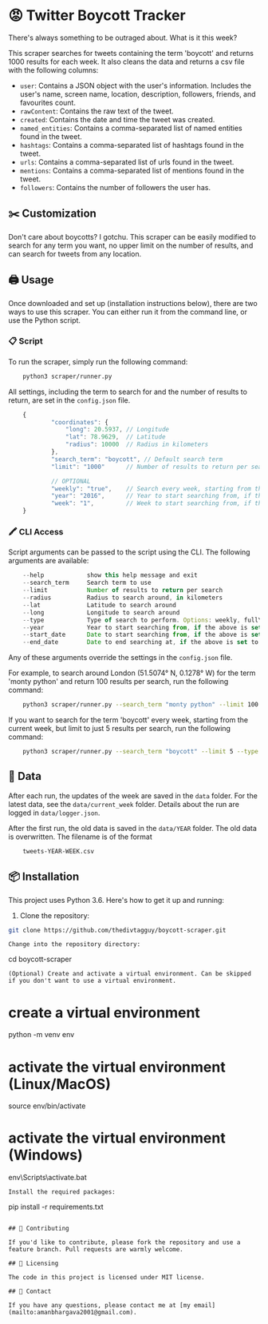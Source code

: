 # 😡 Twitter Boycott Tracker

There's always something to be outraged about. What is it this week? 

This scraper searches for tweets containing the term 'boycott' and returns 1000 results for each week. It also cleans the data and returns a csv file with the following columns:

- `user`: Contains a JSON object with the user's information. Includes the user's name, screen name, location, description, followers, friends, and favourites count.
- `rawContent`: Contains the raw text of the tweet.
- `created`: Contains the date and time the tweet was created.
- `named_entities`: Contains a comma-separated list of named entities found in the tweet.
- `hashtags`: Contains a comma-separated list of hashtags found in the tweet.
- `urls`: Contains a comma-separated list of urls found in the tweet.
- `mentions`: Contains a comma-separated list of mentions found in the tweet.
- `followers`: Contains the number of followers the user has.

## ✂️ Customization 

Don't care about boycotts? I gotchu. This scraper can be easily modified to search for any term you want, no upper limit on the number of results, and can search for tweets from any location.

## 🖨️ Usage

Once downloaded and set up (installation instructions below), there are two ways to use this scraper. You can either run it from the command line, or use the Python script.

### 📋 Script

To run the scraper, simply run the following command:
```bash
    python3 scraper/runner.py
```

All settings, including the term to search for and the number of results to return, are set in the `config.json` file.

```js
    {
            "coordinates": {
                "long": 20.5937, // Longitude
                "lat": 78.9629,  // Latitude
                "radius": 10000  // Radius in kilometers
            },
            "search_term": "boycott", // Default search term
            "limit": "1000"      // Number of results to return per search. No upper limit!

            // OPTIONAL
            "weekly": "true",    // Search every week, starting from the current week
            "year": "2016",      // Year to start searching from, if the above is set to false
            "week": "1",         // Week to start searching from, if the above is set to false
    }
```

### 🖍️ CLI Access

Script arguments can be passed to the script using the CLI. The following arguments are available:

```js
    --help            show this help message and exit
    --search_term     Search term to use
    --limit           Number of results to return per search
    --radius          Radius to search around, in kilometers
    --lat             Latitude to search around
    --long            Longitude to search around
    --type            Type of search to perform. Options: weekly, fullYear, custom
    --year            Year to start searching from, if the above is set to fullYear
    --start_date      Date to start searching from, if the above is set to custom
    --end_date        Date to end searching at, if the above is set to custom
```

Any of these arguments override the settings in the `config.json` file. 

For example, to search around London (51.5074° N, 0.1278° W) for the term 'monty python' and return 100 results per search, run the following command:

```bash
    python3 scraper/runner.py --search_term "monty python" --limit 100 --lat 51.5074 --long -0.1278
```

If you want to search for the term 'boycott' every week, starting from the current week, but limit to just 5 results per search, run the following command:

```bash
    python3 scraper/runner.py --search_term "boycott" --limit 5 --type weekly
```

## 📁 Data

After each run, the updates of the week are saved in the `data` folder. For the latest data, see the `data/current_week` folder.
Details about the run are logged in `data/logger.json`.

After the first run, the old data is saved in the `data/YEAR` folder. The old data is overwritten. The filename is of the format
    
        tweets-YEAR-WEEK.csv

## 📦 Installation

This project uses Python 3.6. Here's how to get it up and running:

1. Clone the repository:

```bash
git clone https://github.com/thedivtagguy/boycott-scraper.git
```
    Change into the repository directory:

cd boycott-scraper

    (Optional) Create and activate a virtual environment. Can be skipped if you don't want to use a virtual environment.

# create a virtual environment
python -m venv env

# activate the virtual environment (Linux/MacOS)
source env/bin/activate

# activate the virtual environment (Windows)
env\Scripts\activate.bat

    Install the required packages:

pip install -r requirements.txt
```

## 🧠 Contributing

If you'd like to contribute, please fork the repository and use a feature branch. Pull requests are warmly welcome.

## 🧾 Licensing

The code in this project is licensed under MIT license.

## 📮 Contact

If you have any questions, please contact me at [my email](mailto:amanbhargava2001@gmail.com).

